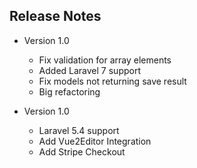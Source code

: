 ## Release Notes

- Version 1.0
    - Fix validation for array elements
    - Added Laravel 7 support
    - Fix models not returning save result
    - Big refactoring

- Version 1.0
    - Laravel 5.4 support
    - Add Vue2Editor Integration
    - Add Stripe Checkout

